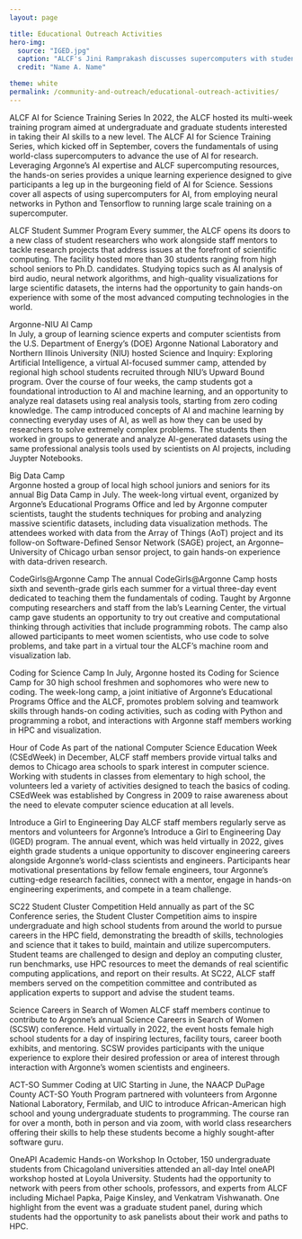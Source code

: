 ```yaml
---
layout: page

title: Educational Outreach Activities
hero-img: 
  source: "IGED.jpg"
  caption: "ALCF's Jini Ramprakash discusses supercomputers with students at Argonne's annual Introduce a Girl to Engineering Day."
  credit: "Name A. Name"

theme: white
permalink: /community-and-outreach/educational-outreach-activities/
---
```



ALCF AI for Science Training Series
In 2022, the ALCF hosted its multi-week training program aimed at undergraduate and graduate students interested in taking their AI skills to a new level. The ALCF AI for Science Training Series, which kicked off in September, covers the fundamentals of using world-class supercomputers to advance the use of AI for research. Leveraging Argonne’s AI expertise and ALCF supercomputing resources, the hands-on series provides a unique learning experience designed to give participants a leg up in the burgeoning field of AI for Science. Sessions cover all aspects of using supercomputers for AI, from employing neural networks in Python and Tensorflow to running large scale training on a supercomputer. 

ALCF Student Summer Program 
Every summer, the ALCF opens its doors to a new class of student researchers who work alongside staff mentors to tackle research projects that address issues at the forefront of scientific computing. The facility hosted more than 30 students ranging from high school seniors to Ph.D. candidates. Studying topics such as AI analysis of bird audio, neural network algorithms, and high-quality visualizations for large scientific datasets, the interns had the opportunity to gain hands-on experience with some of the most advanced computing technologies in the world.

Argonne-NIU AI Camp  
In July, a group of learning science experts and computer scientists from the U.S. Department of Energy’s (DOE) Argonne National Laboratory and Northern Illinois University (NIU) hosted Science and Inquiry: Exploring Artificial Intelligence, a virtual AI-focused summer camp, attended by regional high school students recruited through NIU’s Upward Bound program. Over the course of four weeks, the camp students got a foundational introduction to AI and machine learning, and an opportunity to analyze real datasets using real analysis tools, starting from zero coding knowledge. The camp introduced concepts of AI and machine learning by connecting everyday uses of AI, as well as how they can be used by researchers to solve extremely complex problems. The students then worked in groups to generate and analyze AI-generated datasets using the same professional analysis tools used by scientists on AI projects, including Juypter Notebooks.

Big Data Camp  
Argonne hosted a group of local high school juniors and seniors for its annual Big Data Camp in July. The week-long virtual event, organized by Argonne’s Educational Programs Office and led by Argonne computer scientists, taught the students techniques for probing and analyzing massive scientific datasets, including data visualization methods. The attendees worked with data from the Array of Things (AoT) project and its follow-on Software-Defined Sensor Network (SAGE) project, an Argonne–University of Chicago urban sensor project, to gain hands-on experience with data-driven research.

CodeGirls@Argonne Camp
The annual CodeGirls@Argonne Camp hosts sixth and seventh-grade girls each summer for a virtual three-day event dedicated to teaching them the fundamentals of coding. Taught by Argonne computing researchers and staff from the lab’s Learning Center, the virtual camp gave students an opportunity to try out creative and computational thinking through activities that include programming robots. The camp also allowed participants to meet women scientists, who use code to solve problems, and take part in a virtual tour the ALCF’s machine room and visualization lab.

Coding for Science Camp
In July, Argonne hosted its Coding for Science Camp for 30 high school freshmen and sophomores who were new to coding. The week-long camp, a joint initiative of Argonne’s Educational Programs Office and the ALCF, promotes problem solving and teamwork skills through hands-on coding activities, such as coding with Python and programming a robot, and interactions with Argonne staff members working in HPC and visualization.

Hour of Code
As part of the national Computer Science Education Week (CSEdWeek) in December, ALCF staff members provide virtual talks and demos to Chicago area schools to spark interest in computer science. Working with students in classes from elementary to high school, the volunteers led a variety of activities designed to teach the basics of coding. CSEdWeek was established by Congress in 2009 to raise awareness about the need to elevate computer science education at all levels.

Introduce a Girl to Engineering Day
ALCF staff members regularly serve as mentors and volunteers for Argonne’s Introduce a Girl to Engineering Day (IGED) program. The annual event, which was held virtually in 2022, gives eighth grade students a unique opportunity to discover engineering careers alongside Argonne’s world-class scientists and engineers. Participants hear motivational presentations by fellow female engineers, tour Argonne’s cutting-edge research facilities, connect with a mentor, engage in hands-on engineering experiments, and compete in a team challenge.

SC22 Student Cluster Competition 
Held annually as part of the SC Conference series, the Student Cluster Competition aims to inspire undergraduate and high school students from around the world to pursue careers in the HPC field, demonstrating the breadth of skills, technologies and science that it takes to build, maintain and utilize supercomputers. Student teams are challenged to design and deploy an computing cluster, run benchmarks, use HPC resources to meet the demands of real scientific computing applications, and report on their results. At SC22, ALCF staff members served on the competition committee and contributed as application experts to support and advise the student teams. 

Science Careers in Search of Women
ALCF staff members continue to contribute to Argonne’s annual Science Careers in Search of Women (SCSW) conference. Held virtually in 2022, the event hosts female high school students for a day of inspiring lectures, facility tours, career booth exhibits, and mentoring. SCSW provides participants with the unique experience to explore their desired profession or area of interest through interaction with Argonne’s women scientists and engineers.


ACT-SO Summer Coding at UIC 
Starting in June, the NAACP DuPage County ACT-SO Youth Program partnered with 
volunteers from Argonne National Laboratory, Fermilab, and UIC to introduce African-American high school and young undergraduate students to programming. The course ran for over a month, both in person and via zoom, with world class researchers offering their skills to help these students become a highly sought-after software guru. 

OneAPI Academic Hands-on Workshop
In October, 150 undergraduate students from Chicagoland universities attended an all-day Intel oneAPI workshop hosted at Loyola University. Students had the opportunity to network with peers from other schools, professors, and experts from ALCF including Michael Papka, Paige Kinsley, and Venkatram Vishwanath. One highlight from the event was a graduate student panel, during which students had the opportunity to ask panelists about their work and paths to HPC. 
